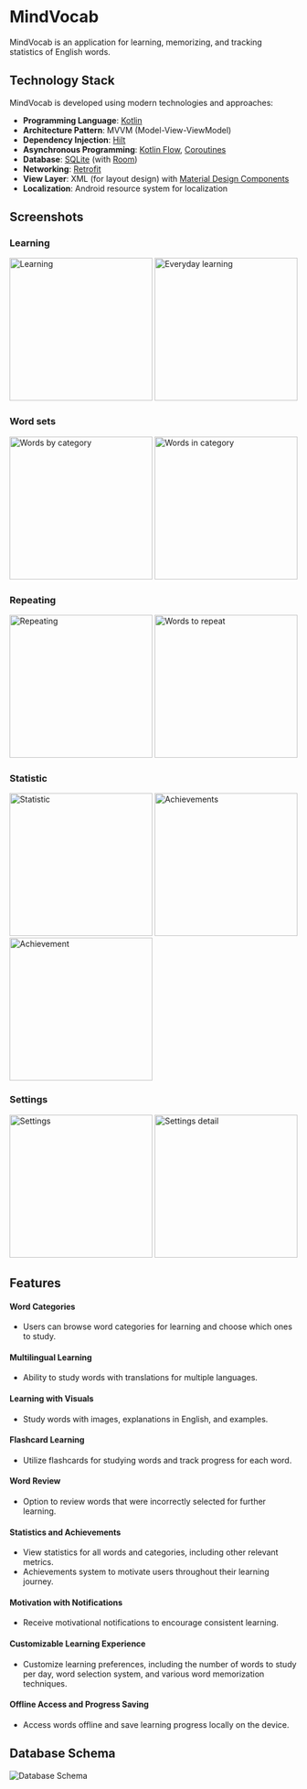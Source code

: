 # MindVocab

MindVocab is an application for learning, memorizing, and tracking statistics of English words.

## Technology Stack

MindVocab is developed using modern technologies and approaches:

- **Programming Language**: [Kotlin](https://kotlinlang.org/)
- **Architecture Pattern**: MVVM (Model-View-ViewModel)
- **Dependency Injection**: [Hilt](https://developer.android.com/training/dependency-injection/hilt-android)
- **Asynchronous Programming**: [Kotlin Flow](https://kotlinlang.org/docs/flow.html), [Coroutines](https://kotlinlang.org/docs/coroutines-overview.html)
- **Database**: [SQLite](https://www.sqlite.org/index.html) (with [Room](https://developer.android.com/training/data-storage/room))
- **Networking**: [Retrofit](https://square.github.io/retrofit/)
- **View Layer**: XML (for layout design) with [Material Design Components](https://material.io/develop/android/docs/getting-started)
- **Localization**: Android resource system for localization

## Screenshots

### Learning

<p float="left">
  <img alt="Learning" src="images/Learning.png" width="250">
  <img alt="Everyday learning" src="images/Everyday%20learning.png" width="250">
</p>

### Word sets

<p float="left">
  <img alt="Words by category" src="images/Words%20by%20category.png" width="250">
  <img alt="Words in category" src="images/Words%20in%20category.png" width="250">
</p>

### Repeating

<p float="left">
  <img alt="Repeating" src="images/Repeating.png" width="250">
  <img alt="Words to repeat" src="images/Words%20to%20repeat.png" width="250">
</p>

### Statistic

<p float="left">
  <img alt="Statistic" src="images/Statistic.png" width="250">
  <img alt="Achievements" src="images/Achievements.png" width="250">
  <img alt="Achievement" src="images/Achievement.png" width="250">
</p>

### Settings

<p float="left">
  <img alt="Settings" src="images/Settings.png" width="250">
  <img alt="Settings detail" src="images/Settings%20detail.png" width="250">
</p>

## Features

#### Word Categories
- Users can browse word categories for learning and choose which ones to study.

#### Multilingual Learning
- Ability to study words with translations for multiple languages.

#### Learning with Visuals
- Study words with images, explanations in English, and examples.

#### Flashcard Learning
- Utilize flashcards for studying words and track progress for each word.

#### Word Review
- Option to review words that were incorrectly selected for further learning.

#### Statistics and Achievements
- View statistics for all words and categories, including other relevant metrics.
- Achievements system to motivate users throughout their learning journey.

#### Motivation with Notifications
- Receive motivational notifications to encourage consistent learning.

#### Customizable Learning Experience
- Customize learning preferences, including the number of words to study per day, word selection system, and various word memorization techniques.

#### Offline Access and Progress Saving
- Access words offline and save learning progress locally on the device.

## Database Schema

![Database Schema](images/DB.drawio.png)